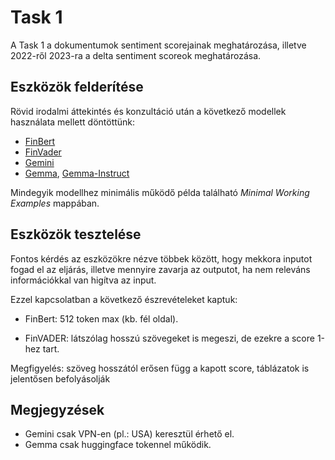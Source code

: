 # Task 1

A Task 1 a dokumentumok sentiment scorejainak meghatározása, illetve 2022-ről 2023-ra a delta sentiment scoreok meghatározása. 

## Eszközök felderítése

Rövid irodalmi áttekintés és konzultáció után a következő modellek használata mellett döntöttünk:

- [FinBert](https://huggingface.co/ProsusAI/finbert)
- [FinVader](https://github.com/PetrKorab/FinVADER)
- [Gemini](https://ai.google.dev/)
- [Gemma](https://huggingface.co/google/gemma-2b), [Gemma-Instruct](https://huggingface.co/google/gemma-2b-it)

Mindegyik modellhez minimális működő példa található *Minimal Working Examples* mappában. 

## Eszközök tesztelése

Fontos kérdés az eszközökre nézve többek között, hogy mekkora inputot fogad el az eljárás, illetve mennyire zavarja az outputot, ha nem releváns információkkal van higítva az input.

Ezzel kapcsolatban a következő észrevételeket kaptuk:

- FinBert: 512 token max (kb. fél oldal).
 
- FinVADER: látszólag hosszú szövegeket is megeszi, de ezekre a score 1-hez tart.

Megfigyelés: szöveg hosszától erősen függ a kapott score, táblázatok is jelentősen befolyásolják




## Megjegyzések

- Gemini csak VPN-en (pl.: USA) keresztül érhető el.
- Gemma csak huggingface tokennel működik.
